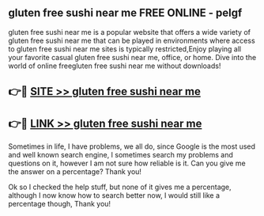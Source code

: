 ## gluten free sushi near me FREE ONLINE - pelgf

gluten free sushi near me is a popular website that offers a wide variety of gluten free sushi near me that can be played in environments where access to gluten free sushi near me sites is typically restricted,Enjoy playing all your favorite casual gluten free sushi near me, office, or home. Dive into the world of online freegluten free sushi near me without downloads!

## 👉🔴 [SITE >> gluten free sushi near me](http://news.freeplayer.one?title=gluten_free_sushi_near_me&ref=FRRE)

## 👉🔴 [LINK >> gluten free sushi near me](http://news.freeplayer.one?title=gluten_free_sushi_near_me&ref=FREE)

Sometimes in life, I have problems, we all do, since Google is the most used and well known search engine, I sometimes search my problems and questions on it, however I am not sure how reliable is it. Can you give me the answer on a percentage? Thank you!

Ok so I checked the help stuff, but none of it gives me a percentage, although I now know how to search better now, I would still like a percentage though, Thank you!
